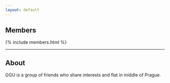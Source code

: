 ```yaml
---
layout: default
---
```


## Members

{% include members.html %}

---

## About

GGU is a group of friends who share interests and flat in middle of Prague.
